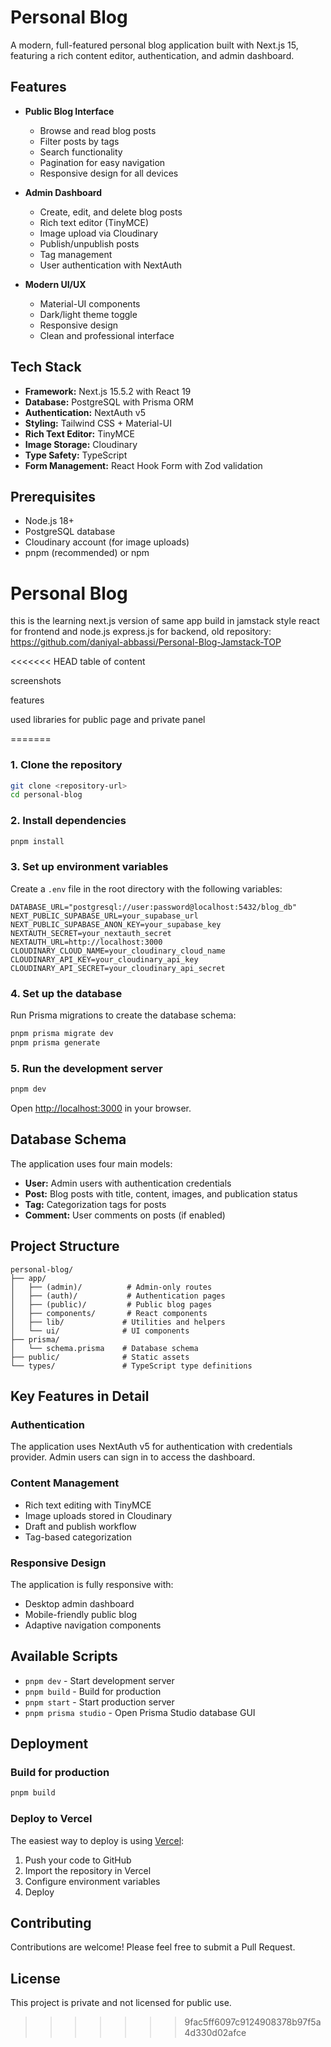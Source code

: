 # Personal Blog

A modern, full-featured personal blog application built with Next.js 15, featuring a rich content editor, authentication, and admin dashboard.

## Features

- **Public Blog Interface**
  - Browse and read blog posts
  - Filter posts by tags
  - Search functionality
  - Pagination for easy navigation
  - Responsive design for all devices

- **Admin Dashboard**
  - Create, edit, and delete blog posts
  - Rich text editor (TinyMCE)
  - Image upload via Cloudinary
  - Publish/unpublish posts
  - Tag management
  - User authentication with NextAuth

- **Modern UI/UX**
  - Material-UI components
  - Dark/light theme toggle
  - Responsive design
  - Clean and professional interface

## Tech Stack

- **Framework:** Next.js 15.5.2 with React 19
- **Database:** PostgreSQL with Prisma ORM
- **Authentication:** NextAuth v5
- **Styling:** Tailwind CSS + Material-UI
- **Rich Text Editor:** TinyMCE
- **Image Storage:** Cloudinary
- **Type Safety:** TypeScript
- **Form Management:** React Hook Form with Zod validation

## Prerequisites

- Node.js 18+
- PostgreSQL database
- Cloudinary account (for image uploads)
- pnpm (recommended) or npm

# Personal Blog
this is the learning  next.js version of same app build in jamstack style react for frontend and node.js express.js for backend, old repository: https://github.com/daniyal-abbassi/Personal-Blog-Jamstack-TOP

<<<<<<< HEAD
table of content

screenshots

features

used libraries for public page and private panel

=======
### 1. Clone the repository

```bash
git clone <repository-url>
cd personal-blog
```

### 2. Install dependencies

```bash
pnpm install
```

### 3. Set up environment variables

Create a `.env` file in the root directory with the following variables:

```env
DATABASE_URL="postgresql://user:password@localhost:5432/blog_db"
NEXT_PUBLIC_SUPABASE_URL=your_supabase_url
NEXT_PUBLIC_SUPABASE_ANON_KEY=your_supabase_key
NEXTAUTH_SECRET=your_nextauth_secret
NEXTAUTH_URL=http://localhost:3000
CLOUDINARY_CLOUD_NAME=your_cloudinary_cloud_name
CLOUDINARY_API_KEY=your_cloudinary_api_key
CLOUDINARY_API_SECRET=your_cloudinary_api_secret
```

### 4. Set up the database

Run Prisma migrations to create the database schema:

```bash
pnpm prisma migrate dev
pnpm prisma generate
```

### 5. Run the development server

```bash
pnpm dev
```

Open [http://localhost:3000](http://localhost:3000) in your browser.

## Database Schema

The application uses four main models:

- **User:** Admin users with authentication credentials
- **Post:** Blog posts with title, content, images, and publication status
- **Tag:** Categorization tags for posts
- **Comment:** User comments on posts (if enabled)

## Project Structure

```
personal-blog/
├── app/
│   ├── (admin)/          # Admin-only routes
│   ├── (auth)/           # Authentication pages
│   ├── (public)/         # Public blog pages
│   ├── components/       # React components
│   ├── lib/             # Utilities and helpers
│   └── ui/              # UI components
├── prisma/
│   └── schema.prisma    # Database schema
├── public/              # Static assets
└── types/               # TypeScript type definitions
```

## Key Features in Detail

### Authentication

The application uses NextAuth v5 for authentication with credentials provider. Admin users can sign in to access the dashboard.

### Content Management

- Rich text editing with TinyMCE
- Image uploads stored in Cloudinary
- Draft and publish workflow
- Tag-based categorization

### Responsive Design

The application is fully responsive with:
- Desktop admin dashboard
- Mobile-friendly public blog
- Adaptive navigation components

## Available Scripts

- `pnpm dev` - Start development server
- `pnpm build` - Build for production
- `pnpm start` - Start production server
- `pnpm prisma studio` - Open Prisma Studio database GUI

## Deployment

### Build for production

```bash
pnpm build
```

### Deploy to Vercel

The easiest way to deploy is using [Vercel](https://vercel.com):

1. Push your code to GitHub
2. Import the repository in Vercel
3. Configure environment variables
4. Deploy

## Contributing

Contributions are welcome! Please feel free to submit a Pull Request.

## License

This project is private and not licensed for public use.
>>>>>>> 9fac5ff6097c9124908378b97f5a4d330d02afce
